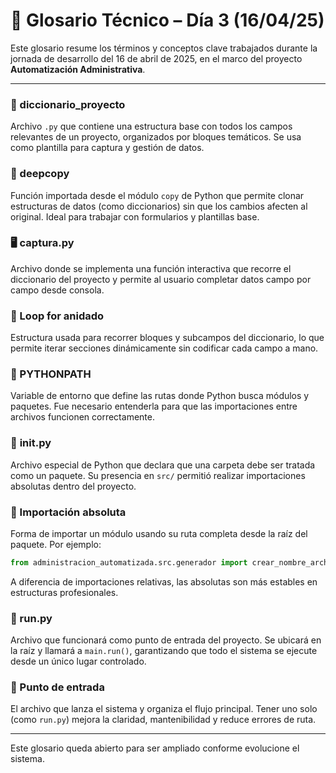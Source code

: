 # 📘 Glosario Técnico – Día 3 (16/04/25)

Este glosario resume los términos y conceptos clave trabajados durante la jornada de desarrollo del 16 de abril de 2025, en el marco del proyecto **Automatización Administrativa**.

---

### 📁 diccionario_proyecto
Archivo `.py` que contiene una estructura base con todos los campos relevantes de un proyecto, organizados por bloques temáticos. Se usa como plantilla para captura y gestión de datos.

### 📄 deepcopy
Función importada desde el módulo `copy` de Python que permite clonar estructuras de datos (como diccionarios) sin que los cambios afecten al original. Ideal para trabajar con formularios y plantillas base.

### 🖥 captura.py
Archivo donde se implementa una función interactiva que recorre el diccionario del proyecto y permite al usuario completar datos campo por campo desde consola.

### 🔄 Loop for anidado
Estructura usada para recorrer bloques y subcampos del diccionario, lo que permite iterar secciones dinámicamente sin codificar cada campo a mano.

### 🧠 PYTHONPATH
Variable de entorno que define las rutas donde Python busca módulos y paquetes. Fue necesario entenderla para que las importaciones entre archivos funcionen correctamente.

### 🧩 __init__.py
Archivo especial de Python que declara que una carpeta debe ser tratada como un paquete. Su presencia en `src/` permitió realizar importaciones absolutas dentro del proyecto.

### 🔗 Importación absoluta
Forma de importar un módulo usando su ruta completa desde la raíz del paquete. Por ejemplo:
```python
from administracion_automatizada.src.generador import crear_nombre_archivo
```
A diferencia de importaciones relativas, las absolutas son más estables en estructuras profesionales.

### 🚀 run.py
Archivo que funcionará como punto de entrada del proyecto. Se ubicará en la raíz y llamará a `main.run()`, garantizando que todo el sistema se ejecute desde un único lugar controlado.

### 🧭 Punto de entrada
El archivo que lanza el sistema y organiza el flujo principal. Tener uno solo (como `run.py`) mejora la claridad, mantenibilidad y reduce errores de ruta.

---

Este glosario queda abierto para ser ampliado conforme evolucione el sistema.
